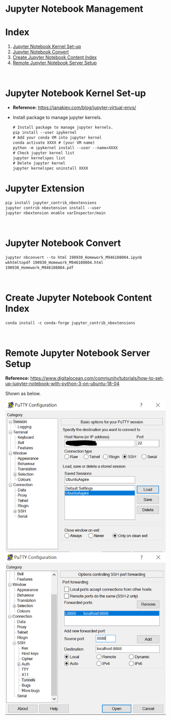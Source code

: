 # Jupyter Notebook Management

# Index

1. [Jupyter Notebook Kernel Set-up](#Jupyter-Notebook-Kernel-Set-up)
2. [Jupyter Notebook Convert](#Jupyter-Notebook-Convert)
3. [Create Jupyter Notebook Content Index](#Create-Jupyter-Notebook-Content-Index)
4. [Remote Jupyter Notebook Server Setup](#Remote-Jupyter-Notebook-Server-Setup)

<br>

# Jupyter Notebook Kernel Set-up

* **Reference:** https://janakiev.com/blog/jupyter-virtual-envs/

* Install package to manage jupyter kernels.
  
  ```shell
  # Install package to manage jupyter kernels.
  pip install --user ipykernel
  # Add your conda VM into jupyter kernel
  conda activate XXXX # (your VM name)
  python -m ipykernel install --user --name=XXXX
  # Check jupyter kernel list
  jupyter kernelspec list
  # Delete jupyter kernel
  jupyter kernelspec uninstall XXXX
  ```



# Jupyter Extension

```shell
pip install jupyter_contrib_nbextensions
jupyter contrib nbextension install --user
jupyter nbextension enable varInspector/main
```



<br>

# Jupyter Notebook Convert

```shell
jupyter nbconvert --to html 190930_Homework_M946108004.ipynb
wkhtmltopdf 190930_Homework_M946108004.html 190930_Homework_M946108004.pdf
```

<br>

# Create Jupyter Notebook Content Index

```shell
conda install -c conda-forge jupyter_contrib_nbextensions
```

<br>

# Remote Jupyter Notebook Server Setup

**Reference:** https://www.digitalocean.com/community/tutorials/how-to-set-up-jupyter-notebook-with-python-3-on-ubuntu-18-04

Shown as below.

<img src="./image_resources/JupyterNotebookManagement_0.PNG" width=600px>

<img src="./image_resources/JupyterNotebookManagement_1.PNG" width=600px>

